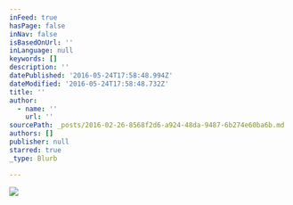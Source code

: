 ```yaml
---
inFeed: true
hasPage: false
inNav: false
isBasedOnUrl: ''
inLanguage: null
keywords: []
description: ''
datePublished: '2016-05-24T17:58:48.994Z'
dateModified: '2016-05-24T17:58:48.732Z'
title: ''
author:
  - name: ''
    url: ''
sourcePath: _posts/2016-02-26-8568f2d6-a924-48da-9487-6b274e60ba6b.md
authors: []
publisher: null
starred: true
_type: Blurb

---
```

![](https://the-grid-user-content.s3-us-west-2.amazonaws.com/ed8ca9d3-4c8b-4a51-83b1-9e784ddcecb8.jpg)